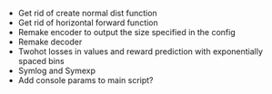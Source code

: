 - Get rid of create normal dist function
- Get rid of horizontal forward function
- Remake encoder to output the size specified in the config
- Remake decoder
- Twohot losses in values and reward prediction with exponentially spaced bins
- Symlog and Symexp
- Add console params to main script?